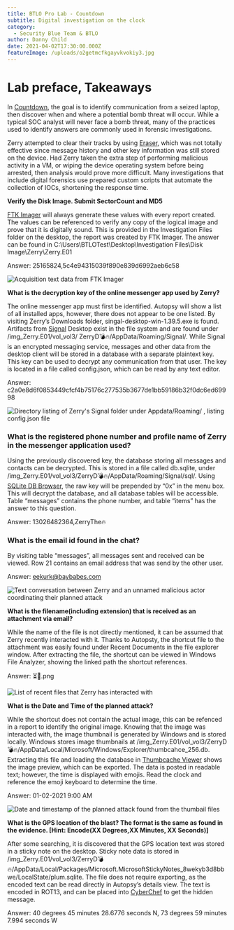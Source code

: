 ```yaml
---
title: BTLO Pro Lab - Countdown
subtitle: Digital investigation on the clock
category:
  - Security Blue Team & BTLO
author: Danny Child
date: 2021-04-02T17:30:00.000Z
featureImage: /uploads/o2getmcfkgayvkvokiy3.jpg
---
```

# **Lab preface, Takeaways**

In [Countdown](https://blueteamlabs.online/home/investigation/1), the goal is to identify communication from a seized laptop, then discover when and where a potential bomb threat will occur. While a typical SOC analyst will never face a bomb threat, many of the practices used to identify answers are commonly used in forensic investigations.

Zerry attempted to clear their tracks by using [Eraser](https://eraser.heidi.ie/download/), which was not totally effective since message history and other key information was still stored on the device. Had Zerry taken the extra step of performing malicious activity in a VM, or wiping the device operating system before being arrested, then analysis would prove more difficult. Many investigations that include digital forensics use prepared custom scripts that automate the collection of IOCs, shortening the response time.

**Verify the Disk Image. Submit SectorCount and MD5**

[FTK Imager](https://accessdata.com/products-services/forensic-toolkit-ftk/ftkimager) will always generate these values with every report created. The values can be referenced to verify any copy of the logical image and prove that it is digitally sound. This is provided in the Investigation Files folder on the desktop, the report was created by FTK Imager. The answer can be found in C:\Users\BTLOTest\Desktop\Investigation Files\Disk Image\Zerry\Zerry.E01

Answer: 25165824,5c4e94315039f890e839d6992aeb6c58

![Acquisition text data from FTK Imager](/uploads/zerry-image-info.png)

**What is the decryption key of the online messenger app used by Zerry?**

The online messenger app must first be identified. Autopsy will show a list of all installed apps, however, there does not appear to be one listed. By visiting Zerry’s Downloads folder, singal-desktop-win-1.39.5.exe is found. Artifacts from [Signal](https://signal.org/en/) Desktop exist in the file system and are found under /img_Zerry.E01/vol_vol3/ ZerryD💣🔥/AppData/Roaming/Signal/. While Signal is an encrypted messaging service, messages and other data from the desktop client will be stored in a database with a separate plaintext key. This key can be used to decrypt any communication from that user. The key is located in a file called config.json, which can be read by any text editor.

Answer: c2a0e8d6f0853449cfcf4b75176c277535b3677de1bb59186b32f0dc6ed69998

![Directory listing of Zerry's Signal folder under Appdata/Roaming/ , listing config.json file](/uploads/screenshot-2021-03-23-170831.jpg)

### **What is the registered phone number and profile name of Zerry in the messenger application used?**

Using the previously discovered key, the database storing all messages and contacts can be decrypted. This is stored in a file called db.sqlite, under /img_Zerry.E01/vol_vol3/ZerryD💣🔥/AppData/Roaming/Signal/sql/. Using [SQLite DB Browser](https://sqlitebrowser.org/), the raw key will be prepended by “0x” in the menu box. This will decrypt the database, and all database tables will be accessible. Table “messages” contains the phone number, and table “items” has the answer to this question.

Answer: 13026482364,ZerryThe🔥

### **What is the email id found in the chat?**

By visiting table “messages”, all messages sent and received can be viewed. Row 21 contains an email address that was send by the other user.

Answer: eekurk@baybabes.com

![Text conversation between Zerry and an unnamed malicious actor coordinating their planned attack](/uploads/screenshot-2021-03-23-171514.jpg)

**What is the filename(including extension) that is received as an attachment via email?**

While the name of the file is not directly mentioned, it can be assumed that Zerry recently interacted with it. Thanks to Autopsty, the shortcut file to the attachment was easily found under Recent Documents in the file explorer window. After extracting the file, the shortcut can be viewed in Windows File Analyzer, showing the linked path the shortcut references.

Answer: ⏳📅.png

![List of recent files that Zerry has interacted with](/uploads/screenshot-2021-03-23-170329.jpg)

**What is the Date and Time of the planned attack?**

While the shortcut does not contain the actual image, this can be refenced in a report to identify the original image. Knowing that the image was interacted with, the image thumbnail is generated by Windows and is stored locally. Windows stores image thumbnails at /img_Zerry.E01/vol_vol3/ZerryD💣🔥/AppData/Local/Microsoft/Windows/Explorer/thumbcahce_256.db. Extracting this file and loading the database in [Thumbcache Viewer](https://thumbcacheviewer.github.io/) shows the image preview, which can be exported. The data is posted in readable text; however, the time is displayed with emojis. Read the clock and reference the emoji keyboard to determine the time.

Answer: 01-02-2021 9:00 AM

![Date and timestamp of the planned attack found from the thumbail files](/uploads/screenshot-2021-04-02-031714.jpg)

**What is the GPS location of the blast? The format is the same as found in the evidence. \[Hint: Encode(XX Degrees,XX Minutes, XX Seconds)]**

After some searching, it is discovered that the GPS location text was stored in a sticky note on the desktop. Sticky note data is stored in /img_Zerry.E01/vol_vol3/ZerryD💣🔥/AppData/Local/Packages/Microsoft.MicrosoftStickyNotes_8wekyb3d8bbwe/LocalState/plum.sqlite. The file does not require exporting, as the encoded text can be read directly in Autopsy’s details view. The text is encoded in ROT13, and can be placed into [CyberChef](https://gchq.github.io/CyberChef/) to get the hidden message.

Answer: 40 degrees 45 minutes 28.6776 seconds N, 73 degrees 59 minutes 7.994 seconds W
